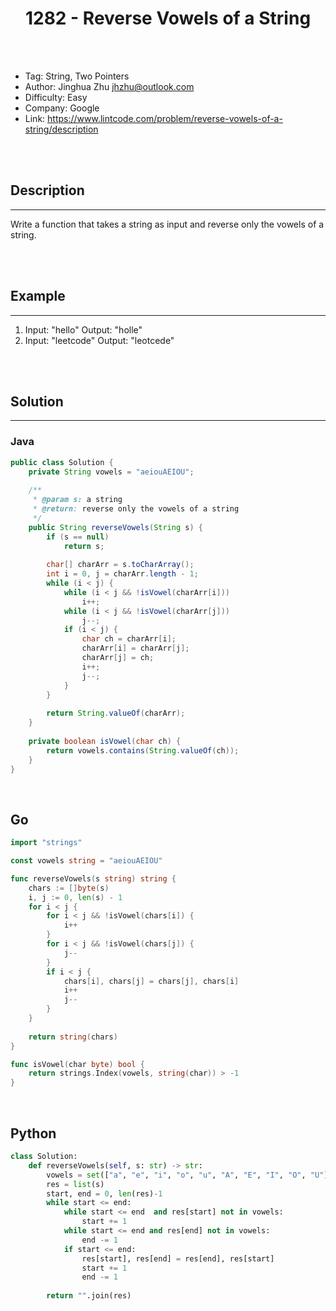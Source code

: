 # <center>1282 - Reverse Vowels of a String</center> 



<br></br>

* Tag: String, Two Pointers
* Author: Jinghua Zhu <jhzhu@outlook.com>
* Difficulty: Easy
* Company: Google
* Link: https://www.lintcode.com/problem/reverse-vowels-of-a-string/description

<br></br>



## Description
----
Write a function that takes a string as input and reverse only the vowels of a string.

<br></br>



## Example
----
1. Input: "hello" Output: "holle"
2. Input: "leetcode" Output: "leotcede"

<br></br>



## Solution
----
### Java
```java
public class Solution {
    private String vowels = "aeiouAEIOU";
    
    /**
     * @param s: a string
     * @return: reverse only the vowels of a string
     */
    public String reverseVowels(String s) {
        if (s == null)
            return s;
        
        char[] charArr = s.toCharArray();
        int i = 0, j = charArr.length - 1;
        while (i < j) {
            while (i < j && !isVowel(charArr[i]))
                i++;
            while (i < j && !isVowel(charArr[j]))
                j--;
            if (i < j) {
                char ch = charArr[i];
                charArr[i] = charArr[j];
                charArr[j] = ch;
                i++;
                j--;
            }
        }
        
        return String.valueOf(charArr);
    }
    
    private boolean isVowel(char ch) {
        return vowels.contains(String.valueOf(ch));
    }
}
```

<br>


## Go
```go
import "strings"

const vowels string = "aeiouAEIOU"

func reverseVowels(s string) string {
    chars := []byte(s)
    i, j := 0, len(s) - 1
    for i < j {
        for i < j && !isVowel(chars[i]) {
            i++
        }
        for i < j && !isVowel(chars[j]) {
            j--
        }
        if i < j {
            chars[i], chars[j] = chars[j], chars[i]
            i++
            j--
        }
    }
    
    return string(chars)
}

func isVowel(char byte) bool {
    return strings.Index(vowels, string(char)) > -1
}
```

<br>


## Python
```python
class Solution:
    def reverseVowels(self, s: str) -> str:
        vowels = set(["a", "e", "i", "o", "u", "A", "E", "I", "O", "U"])
        res = list(s)
        start, end = 0, len(res)-1
        while start <= end:
            while start <= end  and res[start] not in vowels:
                start += 1
            while start <= end and res[end] not in vowels:
                end -= 1
            if start <= end:
                res[start], res[end] = res[end], res[start]
                start += 1
                end -= 1
                
        return "".join(res)
```
